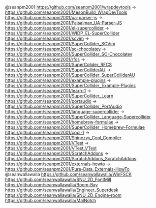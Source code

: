 @seanpm2001
https://github.com/seanpm2001/wrapdevtools -> https://github.com/seanpm2001/MesonBuild_WrapDevTools
https://github.com/seanpm2001/ua-parser-js -> https://github.com/seanpm2001/Faisalman_UA-Parser-JS
https://github.com/seanpm2001/el-supercollider -> https://github.com/seanpm2001/WIDP_EL-SuperCollider
https://github.com/seanpm2001/scvim -> https://github.com/seanpm2001/SuperCollider_SCVim
https://github.com/seanpm2001/sc-chocolatey -> https://github.com/seanpm2001/SuperCollider_SC-Chocolatey
https://github.com/seanpm2001/rfcs -> https://github.com/seanpm2001/SuperColider_RFCS
https://github.com/seanpm2001/SuperColliderAU -> https://github.com/seanpm2001/SuperCollider_SuperColliderAU
https://github.com/seanpm2001/example-plugins -> https://github.com/seanpm2001/SuperCollider_Example-Plugins
https://github.com/seanpm2001/learn-1 -> https://github.com/seanpm2001/SuperCollider_Learn
https://github.com/seanpm2001/portaudio -> https://github.com/seanpm2001/SuperCollider_PortAudio
https://github.com/seanpm2001/language-supercollider -> https://github.com/seanpm2001/SuperCollider_Language-Supercollider
https://github.com/seanpm2001/homebrew-formulae -> https://github.com/seanpm2001/SuperCollider_Homebrew-Formulae
https://github.com/seanpm2001/cool-1 -> https://github.com/seanpm2001/Shinezyy_Cool_Compiler
https://github.com/seanpm2001/VTest -> https://github.com/seanpm2001/VTest_VTest
https://github.com/seanpm2001/ScratchAddons -> https://github.com/seanpm2001/ScratchAddons_ScratchAddons
https://github.com/seanpm2001/externals-howto -> https://github.com/seanpm2001/Pure-Data_Externals-HowTo
@seanwallawalla
https://github.com/seanwallawalla/WinFSCK
https://github.com/seanwallawalla/SNU_2D_FontMill
https://github.com/seanwallawalla/Boom-Bay
https://github.com/seanwallawalla/Engineer_Superdesk
https://github.com/seanwallawalla/SNU_2D_Engine-room
https://github.com/seanwallawalla/MalNotch

